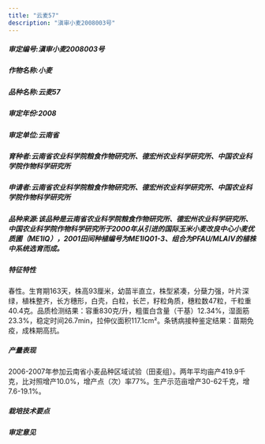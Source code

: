 ```yaml
---
title: "云麦57"
description: "滇审小麦2008003号"
---
```

##### 审定编号:滇审小麦2008003号

##### 作物名称:小麦

##### 品种名称:云麦57

##### 审定年份:2008

##### 审定单位:云南省

##### 育种者:云南省农业科学院粮食作物研究所、德宏州农业科学研究所、中国农业科学院作物科学研究所

##### 申请者:云南省农业科学院粮食作物研究所、德宏州农业科学研究所、中国农业科学院作物科学研究所

##### 品种来源:该品种是云南省农业科学院粮食作物研究所、德宏州农业科学研究所、中国农业科学院作物科学研究所于2000年从引进的国际玉米小麦改良中心小麦优质圃（ME1IQ），2001田间种植编号为ME1IQ01-3、组合为PFAU/MLAIV的植株中系统选育而成。

##### 特征特性
春性。生育期163天，株高93厘米，幼苗半直立，株型紧凑，分蘖力强，叶片深绿，植株整齐，长方穗形，白壳，白粒，长芒，籽粒角质，穗粒数47粒，千粒重40.4克。品质检测结果：容重830克/升，粗蛋白含量（干基）12.34%，湿面筋23.3%，稳定时间26.7min，拉伸仪面积117.1cm²。条锈病接种鉴定结果：苗期免疫，成株期高抗。

##### 产量表现
2006-2007年参加云南省小麦品种区域试验（田麦组）。两年平均亩产419.9千克，比对照增产10.0%，增产点（次）率77%。生产示范亩增产30-62千克，增7.6-19.1%。

##### 栽培技术要点


##### 审定意见

